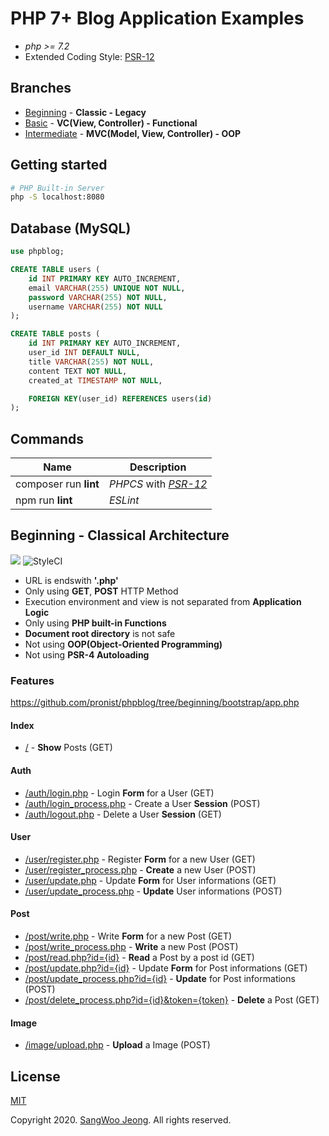 # PHP 7+ Blog Application Examples

* *php >= 7.2*
* Extended Coding Style: [PSR-12](https://www.php-fig.org/psr/psr-12/)

## Branches

* [Beginning](https://github.com/pronist/phpblog/tree/beginning) - **Classic - Legacy**
* [Basic](https://github.com/pronist/phpblog/tree/basic) - **VC(View, Controller) - Functional**
* [Intermediate](https://github.com/pronist/phpblog/tree/intermediate) - **MVC(Model, View, Controller) - OOP**

## Getting started

```bash
# PHP Built-in Server
php -S localhost:8080
```

## Database (MySQL)

```sql
use phpblog;

CREATE TABLE users (
    id INT PRIMARY KEY AUTO_INCREMENT,
    email VARCHAR(255) UNIQUE NOT NULL,
    password VARCHAR(255) NOT NULL,
    username VARCHAR(255) NOT NULL
);

CREATE TABLE posts (
    id INT PRIMARY KEY AUTO_INCREMENT,
    user_id INT DEFAULT NULL,
    title VARCHAR(255) NOT NULL,
    content TEXT NOT NULL,
    created_at TIMESTAMP NOT NULL,

    FOREIGN KEY(user_id) REFERENCES users(id)
);
```

## Commands

Name|Description|
----|-----------|
composer run **lint**|*PHPCS* with *[PSR-12](https://www.php-fig.org/psr/psr-12/)*
npm run **lint**|*ESLint*

## Beginning - Classical Architecture

<p>
    <img src="https://travis-ci.com/pronist/phpblog.svg?branch=beginning">
    <img src="https://github.styleci.io/repos/231950937/shield?branch=beginning" alt="StyleCI">
</p>

* URL is endswith **'.php'**
* Only using **GET**, **POST** HTTP Method
* Execution environment and view is not separated from **Application Logic**
* Only using **PHP built-in Functions**
* **Document root directory** is not safe
* Not using **OOP(Object-Oriented Programming)**
* Not using **PSR-4 Autoloading**

### Features

<https://github.com/pronist/phpblog/tree/beginning/bootstrap/app.php>

#### Index

* [/](https://github.com/pronist/phpblog/tree/beginning/index.php) - **Show** Posts (GET)

#### Auth

* [/auth/login.php](https://github.com/pronist/phpblog/tree/beginning/auth/login.php) - Login **Form** for a User (GET)
* [/auth/login_process.php](https://github.com/pronist/phpblog/tree/beginning/auth/login_process.php) - Create a User **Session** (POST)
* [/auth/logout.php](https://github.com/pronist/phpblog/tree/beginning/auth/logout.php) - Delete a User **Session** (GET)

#### User

* [/user/register.php](https://github.com/pronist/phpblog/tree/beginning/user/register.php) - Register **Form** for a new User (GET)
* [/user/register_process.php](https://github.com/pronist/phpblog/tree/beginning/user/register_process.php) - **Create** a new User (POST)
* [/user/update.php](https://github.com/pronist/phpblog/tree/beginning/user/update.php) - Update **Form** for User informations (GET)
* [/user/update_process.php](https://github.com/pronist/phpblog/tree/beginning/user/update_proess.php) - **Update** User informations (POST)

#### Post

* [/post/write.php](https://github.com/pronist/phpblog/tree/beginning/post/write.php) - Write **Form** for a new Post (GET)
* [/post/write_process.php](https://github.com/pronist/phpblog/tree/beginning/post/write_process.php) - **Write** a new Post (POST)
* [/post/read.php?id={id}](https://github.com/pronist/phpblog/tree/beginning/post/read.php) - **Read** a Post by a post id (GET)
* [/post/update.php?id={id}](https://github.com/pronist/phpblog/tree/beginning/post/update.php) - Update **Form** for Post informations (GET)
* [/post/update_process.php?id={id}](https://github.com/pronist/phpblog/tree/beginning/post/update_process.php) - **Update** for Post informations (POST)
* [/post/delete_process.php?id={id}&token={token}](https://github.com/pronist/phpblog/tree/beginning/post/delete_process.php) - **Delete** a Post (GET)

#### Image

* [/image/upload.php](https://github.com/pronist/phpblog/tree/beginning/image/upload.php) - **Upload** a Image (POST)

## License

[MIT](https://github.com/pronist/phpblog/blob/beginning/LICENSE)

Copyright 2020. [SangWoo Jeong](https://github.com/pronist). All rights reserved.
